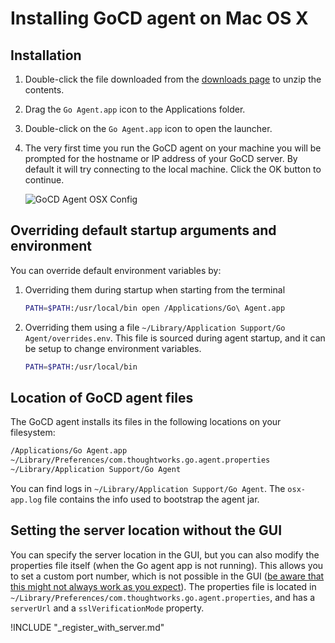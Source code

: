 # Installing GoCD agent on Mac OS X

<!-- toc -->

## Installation

1.  Double-click the file downloaded from the [downloads page](https://www.gocd.org/download/) to unzip the contents.
2.  Drag the ```Go Agent.app``` icon to the Applications folder.
3.  Double-click on the ```Go Agent.app``` icon to open the launcher.
4.  The very first time you run the GoCD agent on your machine you will be prompted for the hostname or IP address of your
    GoCD server. By default it will try connecting to the local machine. Click the OK button to continue.

    ![GoCD Agent OSX Config](../../../resources/images/cruise_agent_osx_config.png)

## Overriding default startup arguments and environment

You can override default environment variables by:

1. Overriding them during startup when starting from the terminal
    ```bash
    PATH=$PATH:/usr/local/bin open /Applications/Go\ Agent.app
    ```

2. Overriding them using a file ```~/Library/Application Support/Go Agent/overrides.env```. This file is sourced during agent startup, and it can be setup to change environment variables.
    ```bash
    PATH=$PATH:/usr/local/bin
    ```

## Location of GoCD agent files

The GoCD agent installs its files in the following locations on your filesystem:

```bash
/Applications/Go Agent.app                                                  # The go agent application
~/Library/Preferences/com.thoughtworks.go.agent.properties                  # The agent properties (host and port are saved here)
~/Library/Application Support/Go Agent                                      # The agent directory
```

You can find logs in `~/Library/Application Support/Go Agent`. The `osx-app.log` file contains the info used to bootstrap the agent jar.

## Setting the server location without the GUI

You can specify the server location in the GUI, but you can also modify the properties file itself (when the Go agent app is not running). This allows you to set a custom port number, which is not possible in the GUI ([be aware that this might not always work as you expect](../../configure-reverse-proxy.md#agents-and-reverse-proxies)). The properties file is located in `~/Library/Preferences/com.thoughtworks.go.agent.properties`, and has a `serverUrl` and a `sslVerificationMode` property.

!INCLUDE "_register_with_server.md"

